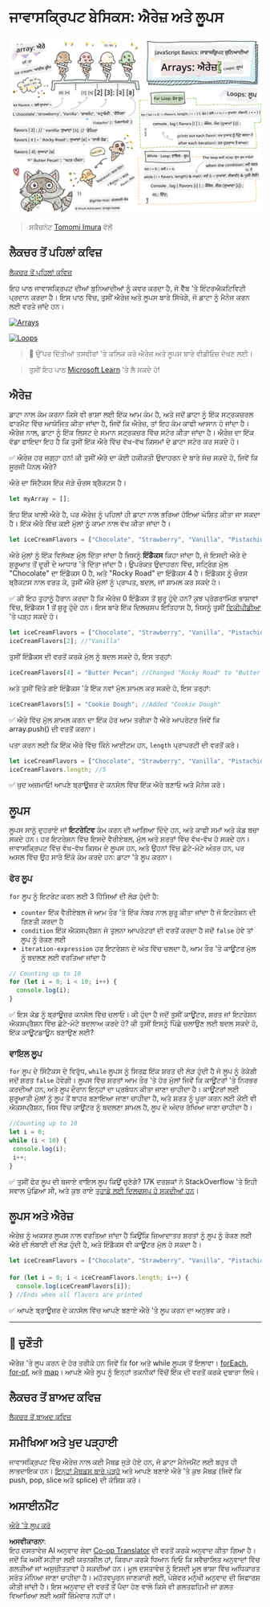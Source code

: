 <!--
CO_OP_TRANSLATOR_METADATA:
{
  "original_hash": "3f7f87871312cf6cc12662da7d973182",
  "translation_date": "2025-08-25T21:48:33+00:00",
  "source_file": "2-js-basics/4-arrays-loops/README.md",
  "language_code": "pa"
}
-->
# ਜਾਵਾਸਕ੍ਰਿਪਟ ਬੇਸਿਕਸ: ਐਰੇਜ਼ ਅਤੇ ਲੂਪਸ

![JavaScript Basics - Arrays](../../../../translated_images/webdev101-js-arrays.439d7528b8a294558d0e4302e448d193f8ad7495cc407539cc81f1afe904b470.pa.png)
> ਸਕੈਚਨੋਟ [Tomomi Imura](https://twitter.com/girlie_mac) ਵੱਲੋਂ

## ਲੈਕਚਰ ਤੋਂ ਪਹਿਲਾਂ ਕਵਿਜ਼
[ਲੈਕਚਰ ਤੋਂ ਪਹਿਲਾਂ ਕਵਿਜ਼](https://ashy-river-0debb7803.1.azurestaticapps.net/quiz/13)

ਇਹ ਪਾਠ ਜਾਵਾਸਕ੍ਰਿਪਟ ਦੀਆਂ ਬੁਨਿਆਦੀਆਂ ਨੂੰ ਕਵਰ ਕਰਦਾ ਹੈ, ਜੋ ਵੈੱਬ 'ਤੇ ਇੰਟਰਐਕਟਿਵਿਟੀ ਪ੍ਰਦਾਨ ਕਰਦਾ ਹੈ। ਇਸ ਪਾਠ ਵਿੱਚ, ਤੁਸੀਂ ਐਰੇਜ਼ ਅਤੇ ਲੂਪਸ ਬਾਰੇ ਸਿੱਖੋਗੇ, ਜੋ ਡਾਟਾ ਨੂੰ ਮੈਨੇਜ ਕਰਨ ਲਈ ਵਰਤੇ ਜਾਂਦੇ ਹਨ।

[![Arrays](https://img.youtube.com/vi/1U4qTyq02Xw/0.jpg)](https://youtube.com/watch?v=1U4qTyq02Xw "Arrays")

[![Loops](https://img.youtube.com/vi/Eeh7pxtTZ3k/0.jpg)](https://www.youtube.com/watch?v=Eeh7pxtTZ3k "Loops")

> 🎥 ਉੱਪਰ ਦਿੱਤੀਆਂ ਤਸਵੀਰਾਂ 'ਤੇ ਕਲਿਕ ਕਰੋ ਐਰੇਜ਼ ਅਤੇ ਲੂਪਸ ਬਾਰੇ ਵੀਡੀਓਜ਼ ਦੇਖਣ ਲਈ।

> ਤੁਸੀਂ ਇਹ ਪਾਠ [Microsoft Learn](https://docs.microsoft.com/learn/modules/web-development-101-arrays/?WT.mc_id=academic-77807-sagibbon) 'ਤੇ ਲੈ ਸਕਦੇ ਹੋ!

## ਐਰੇਜ਼

ਡਾਟਾ ਨਾਲ ਕੰਮ ਕਰਨਾ ਕਿਸੇ ਵੀ ਭਾਸ਼ਾ ਲਈ ਇੱਕ ਆਮ ਕੰਮ ਹੈ, ਅਤੇ ਜਦੋਂ ਡਾਟਾ ਨੂੰ ਇੱਕ ਸਟ੍ਰਕਚਰਲ ਫਾਰਮੈਟ ਵਿੱਚ ਆਯੋਜਿਤ ਕੀਤਾ ਜਾਂਦਾ ਹੈ, ਜਿਵੇਂ ਕਿ ਐਰੇਜ਼, ਤਾਂ ਇਹ ਕੰਮ ਕਾਫੀ ਆਸਾਨ ਹੋ ਜਾਂਦਾ ਹੈ। ਐਰੇਜ਼ ਨਾਲ, ਡਾਟਾ ਨੂੰ ਇੱਕ ਲਿਸਟ ਦੇ ਸਮਾਨ ਸਟ੍ਰਕਚਰ ਵਿੱਚ ਸਟੋਰ ਕੀਤਾ ਜਾਂਦਾ ਹੈ। ਐਰੇਜ਼ ਦਾ ਇੱਕ ਵੱਡਾ ਫਾਇਦਾ ਇਹ ਹੈ ਕਿ ਤੁਸੀਂ ਇੱਕ ਐਰੇ ਵਿੱਚ ਵੱਖ-ਵੱਖ ਕਿਸਮਾਂ ਦੇ ਡਾਟਾ ਸਟੋਰ ਕਰ ਸਕਦੇ ਹੋ।

✅ ਐਰੇਜ਼ ਹਰ ਜਗ੍ਹਾ ਹਨ! ਕੀ ਤੁਸੀਂ ਐਰੇ ਦਾ ਕੋਈ ਹਕੀਕਤੀ ਉਦਾਹਰਨ ਦੇ ਬਾਰੇ ਸੋਚ ਸਕਦੇ ਹੋ, ਜਿਵੇਂ ਕਿ ਸੂਰਜੀ ਪੈਨਲ ਐਰੇ?

ਐਰੇ ਦਾ ਸਿੰਟੈਕਸ ਇੱਕ ਜੋੜੇ ਚੌਰਸ ਬ੍ਰੈਕਟਸ ਹੈ।

```javascript
let myArray = [];
```

ਇਹ ਇੱਕ ਖਾਲੀ ਐਰੇ ਹੈ, ਪਰ ਐਰੇਜ਼ ਨੂੰ ਪਹਿਲਾਂ ਹੀ ਡਾਟਾ ਨਾਲ ਭਰਿਆ ਹੋਇਆ ਘੋਸ਼ਿਤ ਕੀਤਾ ਜਾ ਸਕਦਾ ਹੈ। ਇੱਕ ਐਰੇ ਵਿੱਚ ਕਈ ਮੁੱਲਾਂ ਨੂੰ ਕਾਮਾ ਨਾਲ ਵੱਖ ਕੀਤਾ ਜਾਂਦਾ ਹੈ।

```javascript
let iceCreamFlavors = ["Chocolate", "Strawberry", "Vanilla", "Pistachio", "Rocky Road"];
```

ਐਰੇ ਮੁੱਲਾਂ ਨੂੰ ਇੱਕ ਵਿਲੱਖਣ ਮੁੱਲ ਦਿੱਤਾ ਜਾਂਦਾ ਹੈ ਜਿਸਨੂੰ **ਇੰਡੈਕਸ** ਕਿਹਾ ਜਾਂਦਾ ਹੈ, ਜੋ ਇਸਦੀ ਐਰੇ ਦੇ ਸ਼ੁਰੂਆਤ ਤੋਂ ਦੂਰੀ ਦੇ ਆਧਾਰ 'ਤੇ ਦਿੱਤਾ ਜਾਂਦਾ ਹੈ। ਉਪਰੋਕਤ ਉਦਾਹਰਨ ਵਿੱਚ, ਸਟ੍ਰਿੰਗ ਮੁੱਲ "Chocolate" ਦਾ ਇੰਡੈਕਸ 0 ਹੈ, ਅਤੇ "Rocky Road" ਦਾ ਇੰਡੈਕਸ 4 ਹੈ। ਇੰਡੈਕਸ ਨੂੰ ਚੌਰਸ ਬ੍ਰੈਕਟਸ ਨਾਲ ਵਰਤ ਕੇ, ਤੁਸੀਂ ਐਰੇ ਮੁੱਲਾਂ ਨੂੰ ਪ੍ਰਾਪਤ, ਬਦਲ, ਜਾਂ ਸ਼ਾਮਲ ਕਰ ਸਕਦੇ ਹੋ।

✅ ਕੀ ਇਹ ਤੁਹਾਨੂੰ ਹੈਰਾਨ ਕਰਦਾ ਹੈ ਕਿ ਐਰੇਜ਼ 0 ਇੰਡੈਕਸ ਤੋਂ ਸ਼ੁਰੂ ਹੁੰਦੇ ਹਨ? ਕੁਝ ਪ੍ਰੋਗਰਾਮਿੰਗ ਭਾਸ਼ਾਵਾਂ ਵਿੱਚ, ਇੰਡੈਕਸ 1 ਤੋਂ ਸ਼ੁਰੂ ਹੁੰਦੇ ਹਨ। ਇਸ ਬਾਰੇ ਇੱਕ ਦਿਲਚਸਪ ਇਤਿਹਾਸ ਹੈ, ਜਿਸਨੂੰ ਤੁਸੀਂ [ਵਿਕੀਪੀਡੀਆ](https://en.wikipedia.org/wiki/Zero-based_numbering) 'ਤੇ ਪੜ੍ਹ ਸਕਦੇ ਹੋ।

```javascript
let iceCreamFlavors = ["Chocolate", "Strawberry", "Vanilla", "Pistachio", "Rocky Road"];
iceCreamFlavors[2]; //"Vanilla"
```

ਤੁਸੀਂ ਇੰਡੈਕਸ ਦੀ ਵਰਤੋਂ ਕਰਕੇ ਮੁੱਲ ਨੂੰ ਬਦਲ ਸਕਦੇ ਹੋ, ਇਸ ਤਰ੍ਹਾਂ:

```javascript
iceCreamFlavors[4] = "Butter Pecan"; //Changed "Rocky Road" to "Butter Pecan"
```

ਅਤੇ ਤੁਸੀਂ ਦਿੱਤੇ ਗਏ ਇੰਡੈਕਸ 'ਤੇ ਇੱਕ ਨਵਾਂ ਮੁੱਲ ਸ਼ਾਮਲ ਕਰ ਸਕਦੇ ਹੋ, ਇਸ ਤਰ੍ਹਾਂ:

```javascript
iceCreamFlavors[5] = "Cookie Dough"; //Added "Cookie Dough"
```

✅ ਐਰੇ ਵਿੱਚ ਮੁੱਲ ਸ਼ਾਮਲ ਕਰਨ ਦਾ ਇੱਕ ਹੋਰ ਆਮ ਤਰੀਕਾ ਹੈ ਐਰੇ ਆਪਰੇਟਰ ਜਿਵੇਂ ਕਿ array.push() ਦੀ ਵਰਤੋਂ ਕਰਨਾ।

ਪਤਾ ਕਰਨ ਲਈ ਕਿ ਇੱਕ ਐਰੇ ਵਿੱਚ ਕਿੰਨੇ ਆਈਟਮ ਹਨ, `length` ਪ੍ਰਾਪਰਟੀ ਦੀ ਵਰਤੋਂ ਕਰੋ।

```javascript
let iceCreamFlavors = ["Chocolate", "Strawberry", "Vanilla", "Pistachio", "Rocky Road"];
iceCreamFlavors.length; //5
```

✅ ਖੁਦ ਅਜ਼ਮਾਓ! ਆਪਣੇ ਬ੍ਰਾਊਜ਼ਰ ਦੇ ਕਨਸੋਲ ਵਿੱਚ ਇੱਕ ਐਰੇ ਬਣਾਓ ਅਤੇ ਮੈਨੇਜ ਕਰੋ।

## ਲੂਪਸ

ਲੂਪਸ ਸਾਨੂੰ ਦੁਹਰਾਏ ਜਾਂ **ਇਟਰੇਟਿਵ** ਕੰਮ ਕਰਨ ਦੀ ਆਗਿਆ ਦਿੰਦੇ ਹਨ, ਅਤੇ ਕਾਫੀ ਸਮਾਂ ਅਤੇ ਕੋਡ ਬਚਾ ਸਕਦੇ ਹਨ। ਹਰ ਇਟਰੇਸ਼ਨ ਵਿੱਚ ਇਸਦੇ ਵੈਰੀਏਬਲ, ਮੁੱਲ ਅਤੇ ਸ਼ਰਤਾਂ ਵਿੱਚ ਵੱਖ-ਵੱਖ ਹੋ ਸਕਦੇ ਹਨ। ਜਾਵਾਸਕ੍ਰਿਪਟ ਵਿੱਚ ਵੱਖ-ਵੱਖ ਕਿਸਮ ਦੇ ਲੂਪਸ ਹਨ, ਅਤੇ ਉਹਨਾਂ ਵਿੱਚ ਛੋਟੇ-ਮੋਟੇ ਅੰਤਰ ਹਨ, ਪਰ ਅਸਲ ਵਿੱਚ ਉਹ ਸਾਰੇ ਇੱਕੋ ਕੰਮ ਕਰਦੇ ਹਨ: ਡਾਟਾ 'ਤੇ ਲੂਪ ਕਰਨਾ।

### ਫੋਰ ਲੂਪ

`for` ਲੂਪ ਨੂੰ ਇਟਰੇਟ ਕਰਨ ਲਈ 3 ਹਿੱਸਿਆਂ ਦੀ ਲੋੜ ਹੁੰਦੀ ਹੈ:
- `counter` ਇੱਕ ਵੈਰੀਏਬਲ ਜੋ ਆਮ ਤੌਰ 'ਤੇ ਇੱਕ ਨੰਬਰ ਨਾਲ ਸ਼ੁਰੂ ਕੀਤਾ ਜਾਂਦਾ ਹੈ ਜੋ ਇਟਰੇਸ਼ਨ ਦੀ ਗਿਣਤੀ ਕਰਦਾ ਹੈ
- `condition` ਇੱਕ ਐਕਸਪ੍ਰੈਸ਼ਨ ਜੋ ਤੁਲਨਾ ਆਪਰੇਟਰਾਂ ਦੀ ਵਰਤੋਂ ਕਰਦਾ ਹੈ ਜਦੋਂ `false` ਹੋਵੇ ਤਾਂ ਲੂਪ ਨੂੰ ਰੋਕਣ ਲਈ
- `iteration-expression` ਹਰ ਇਟਰੇਸ਼ਨ ਦੇ ਅੰਤ ਵਿੱਚ ਚਲਦਾ ਹੈ, ਆਮ ਤੌਰ 'ਤੇ ਕਾਊਂਟਰ ਮੁੱਲ ਨੂੰ ਬਦਲਣ ਲਈ ਵਰਤਿਆ ਜਾਂਦਾ ਹੈ
  
```javascript
// Counting up to 10
for (let i = 0; i < 10; i++) {
  console.log(i);
}
```

✅ ਇਸ ਕੋਡ ਨੂੰ ਬ੍ਰਾਊਜ਼ਰ ਕਨਸੋਲ ਵਿੱਚ ਚਲਾਓ। ਕੀ ਹੁੰਦਾ ਹੈ ਜਦੋਂ ਤੁਸੀਂ ਕਾਊਂਟਰ, ਸ਼ਰਤ ਜਾਂ ਇਟਰੇਸ਼ਨ ਐਕਸਪ੍ਰੈਸ਼ਨ ਵਿੱਚ ਛੋਟੇ-ਮੋਟੇ ਬਦਲਾਅ ਕਰਦੇ ਹੋ? ਕੀ ਤੁਸੀਂ ਇਸਨੂੰ ਪਿੱਛੇ ਚਲਾਉਣ ਲਈ ਬਦਲ ਸਕਦੇ ਹੋ, ਇੱਕ ਕਾਊਂਟਡਾਊਨ ਬਣਾਉਣ ਲਈ?

### ਵਾਇਲ ਲੂਪ

`for` ਲੂਪ ਦੇ ਸਿੰਟੈਕਸ ਦੇ ਵਿਰੁੱਧ, `while` ਲੂਪਸ ਨੂੰ ਸਿਰਫ਼ ਇੱਕ ਸ਼ਰਤ ਦੀ ਲੋੜ ਹੁੰਦੀ ਹੈ ਜੋ ਲੂਪ ਨੂੰ ਰੋਕੇਗੀ ਜਦੋਂ ਸ਼ਰਤ `false` ਹੋਵੇਗੀ। ਲੂਪਸ ਵਿੱਚ ਸ਼ਰਤਾਂ ਆਮ ਤੌਰ 'ਤੇ ਹੋਰ ਮੁੱਲਾਂ ਜਿਵੇਂ ਕਿ ਕਾਊਂਟਰਾਂ 'ਤੇ ਨਿਰਭਰ ਕਰਦੀਆਂ ਹਨ, ਅਤੇ ਲੂਪ ਦੌਰਾਨ ਇਨ੍ਹਾਂ ਦਾ ਪ੍ਰਬੰਧਨ ਕੀਤਾ ਜਾਣਾ ਚਾਹੀਦਾ ਹੈ। ਕਾਊਂਟਰਾਂ ਲਈ ਸ਼ੁਰੂਆਤੀ ਮੁੱਲਾਂ ਨੂੰ ਲੂਪ ਤੋਂ ਬਾਹਰ ਬਣਾਇਆ ਜਾਣਾ ਚਾਹੀਦਾ ਹੈ, ਅਤੇ ਸ਼ਰਤ ਨੂੰ ਪੂਰਾ ਕਰਨ ਲਈ ਕੋਈ ਵੀ ਐਕਸਪ੍ਰੈਸ਼ਨ, ਜਿਸ ਵਿੱਚ ਕਾਊਂਟਰ ਨੂੰ ਬਦਲਣਾ ਸ਼ਾਮਲ ਹੈ, ਲੂਪ ਦੇ ਅੰਦਰ ਰੱਖਿਆ ਜਾਣਾ ਚਾਹੀਦਾ ਹੈ।

```javascript
//Counting up to 10
let i = 0;
while (i < 10) {
 console.log(i);
 i++;
}
```

✅ ਤੁਸੀਂ ਫੋਰ ਲੂਪ ਦੀ ਬਜਾਏ ਵਾਇਲ ਲੂਪ ਕਿਉਂ ਚੁਣੋਗੇ? 17K ਦਰਸ਼ਕਾਂ ਨੇ StackOverflow 'ਤੇ ਇਹੀ ਸਵਾਲ ਪੁੱਛਿਆ ਸੀ, ਅਤੇ ਕੁਝ ਰਾਏ [ਤੁਹਾਡੇ ਲਈ ਦਿਲਚਸਪ ਹੋ ਸਕਦੀਆਂ ਹਨ](https://stackoverflow.com/questions/39969145/while-loops-vs-for-loops-in-javascript)।

## ਲੂਪਸ ਅਤੇ ਐਰੇਜ਼

ਐਰੇਜ਼ ਨੂੰ ਅਕਸਰ ਲੂਪਸ ਨਾਲ ਵਰਤਿਆ ਜਾਂਦਾ ਹੈ ਕਿਉਂਕਿ ਜ਼ਿਆਦਾਤਰ ਸ਼ਰਤਾਂ ਨੂੰ ਲੂਪ ਨੂੰ ਰੋਕਣ ਲਈ ਐਰੇ ਦੀ ਲੰਬਾਈ ਦੀ ਲੋੜ ਹੁੰਦੀ ਹੈ, ਅਤੇ ਇੰਡੈਕਸ ਵੀ ਕਾਊਂਟਰ ਮੁੱਲ ਹੋ ਸਕਦਾ ਹੈ।

```javascript
let iceCreamFlavors = ["Chocolate", "Strawberry", "Vanilla", "Pistachio", "Rocky Road"];

for (let i = 0; i < iceCreamFlavors.length; i++) {
  console.log(iceCreamFlavors[i]);
} //Ends when all flavors are printed
```

✅ ਆਪਣੇ ਬ੍ਰਾਊਜ਼ਰ ਦੇ ਕਨਸੋਲ ਵਿੱਚ ਆਪਣੇ ਬਣਾਏ ਐਰੇ 'ਤੇ ਲੂਪ ਕਰਨ ਦਾ ਅਨੁਭਵ ਕਰੋ।

---

## 🚀 ਚੁਣੌਤੀ

ਐਰੇਜ਼ 'ਤੇ ਲੂਪ ਕਰਨ ਦੇ ਹੋਰ ਤਰੀਕੇ ਹਨ ਜਿਵੇਂ ਕਿ for ਅਤੇ while ਲੂਪਸ ਤੋਂ ਇਲਾਵਾ। [forEach](https://developer.mozilla.org/docs/Web/JavaScript/Reference/Global_Objects/Array/forEach), [for-of](https://developer.mozilla.org/docs/Web/JavaScript/Reference/Statements/for...of), ਅਤੇ [map](https://developer.mozilla.org/docs/Web/JavaScript/Reference/Global_Objects/Array/map)। ਆਪਣੇ ਐਰੇ ਲੂਪ ਨੂੰ ਇਨ੍ਹਾਂ ਤਕਨੀਕਾਂ ਵਿੱਚੋਂ ਇੱਕ ਦੀ ਵਰਤੋਂ ਕਰਕੇ ਦੁਬਾਰਾ ਲਿਖੋ।

## ਲੈਕਚਰ ਤੋਂ ਬਾਅਦ ਕਵਿਜ਼
[ਲੈਕਚਰ ਤੋਂ ਬਾਅਦ ਕਵਿਜ਼](https://ashy-river-0debb7803.1.azurestaticapps.net/quiz/14)

## ਸਮੀਖਿਆ ਅਤੇ ਖੁਦ ਪੜ੍ਹਾਈ

ਜਾਵਾਸਕ੍ਰਿਪਟ ਵਿੱਚ ਐਰੇਜ਼ ਨਾਲ ਕਈ ਮੈਥਡ ਜੁੜੇ ਹੋਏ ਹਨ, ਜੋ ਡਾਟਾ ਮੈਨੇਜਮੈਂਟ ਲਈ ਬਹੁਤ ਹੀ ਲਾਭਦਾਇਕ ਹਨ। [ਇਨ੍ਹਾਂ ਮੈਥਡਸ ਬਾਰੇ ਪੜ੍ਹੋ](https://developer.mozilla.org/docs/Web/JavaScript/Reference/Global_Objects/Array) ਅਤੇ ਆਪਣੇ ਬਣਾਏ ਐਰੇ 'ਤੇ ਕੁਝ ਮੈਥਡ (ਜਿਵੇਂ ਕਿ push, pop, slice ਅਤੇ splice) ਦੀ ਕੋਸ਼ਿਸ਼ ਕਰੋ।

## ਅਸਾਈਨਮੈਂਟ

[ਐਰੇ 'ਤੇ ਲੂਪ ਕਰੋ](assignment.md)

**ਅਸਵੀਕਾਰਨਾ**:  
ਇਹ ਦਸਤਾਵੇਜ਼ AI ਅਨੁਵਾਦ ਸੇਵਾ [Co-op Translator](https://github.com/Azure/co-op-translator) ਦੀ ਵਰਤੋਂ ਕਰਕੇ ਅਨੁਵਾਦ ਕੀਤਾ ਗਿਆ ਹੈ। ਜਦੋਂ ਕਿ ਅਸੀਂ ਸਹੀਤਾ ਲਈ ਯਤਨਸ਼ੀਲ ਹਾਂ, ਕਿਰਪਾ ਕਰਕੇ ਧਿਆਨ ਦਿਓ ਕਿ ਸਵੈਚਾਲਿਤ ਅਨੁਵਾਦਾਂ ਵਿੱਚ ਗਲਤੀਆਂ ਜਾਂ ਅਸੁਚੀਤਤਾਵਾਂ ਹੋ ਸਕਦੀਆਂ ਹਨ। ਮੂਲ ਦਸਤਾਵੇਜ਼ ਨੂੰ ਇਸਦੀ ਮੂਲ ਭਾਸ਼ਾ ਵਿੱਚ ਅਧਿਕਾਰਤ ਸਰੋਤ ਮੰਨਿਆ ਜਾਣਾ ਚਾਹੀਦਾ ਹੈ। ਮਹੱਤਵਪੂਰਨ ਜਾਣਕਾਰੀ ਲਈ, ਪੇਸ਼ੇਵਰ ਮਨੁੱਖੀ ਅਨੁਵਾਦ ਦੀ ਸਿਫਾਰਸ਼ ਕੀਤੀ ਜਾਂਦੀ ਹੈ। ਇਸ ਅਨੁਵਾਦ ਦੀ ਵਰਤੋਂ ਤੋਂ ਪੈਦਾ ਹੋਣ ਵਾਲੇ ਕਿਸੇ ਵੀ ਗਲਤਫਹਿਮੀ ਜਾਂ ਗਲਤ ਵਿਆਖਿਆ ਲਈ ਅਸੀਂ ਜ਼ਿੰਮੇਵਾਰ ਨਹੀਂ ਹਾਂ।